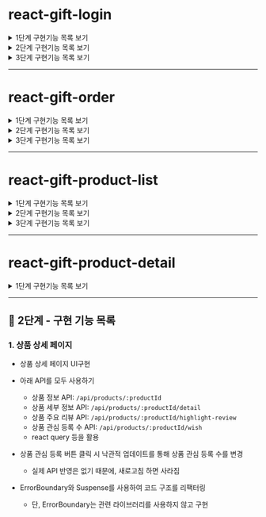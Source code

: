 # react-gift-login

<details>
<summary>1단계 구현기능 목록 보기</summary>
<div markdown="1">

## 📌 1단계 - 구현한 기능 목록

### 1. 기본 설정

- 불필요한 파일 및 코드 정리
- README 작성

### 2. Alias 설정

- 절대경로 import를 위한 alias 설정

### 3. Prettier 설정

- Prettier 설치
- 프로젝트 내 코드 포매팅 적용

### 4. Emotion 스타일 라이브러리 적용

- `@emotion/react`, `@emotion/styled` 설치
- 전역 스타일(GlobalStyle) 적용

### 5. 기본 폰트 설정

- Pretendard 폰트를 기본 폰트로 적용

### 6. reset.css 적용

- 전역 스타일(GlobalStyle) 에 포함시키기

---

### 리팩토링 1 : 타입스크립트 설치

### 리팩토링 2 : alias 적용해 코드수정

- alias가 인식 안되던 문제 해결
- tsx파일들을 alias 주소를 사용하도록 수정

### 리팩토링 3 : 빌드

- 프로젝트 빌드 결과물(dist) 추가

</div>
</details>

<details>
<summary>2단계 구현기능 목록 보기</summary>
<div markdown="1">
  
## 📌 2단계 - 구현한 기능 목록

### 1. 디자인 토큰 설정

- emotion에 Color, Typography 토큰을 설정

### 2. Mobile First Layout 기반 환경 구축

- 화면의 max-width를 720px으로 제한

### 3. UI - 상단 네비게이션 바

### 4. UI - 카테고리

- Flex, Grid 등을 활용

### 5. UI - 기타 섹션

- 선물한 친구 선택 UI 구현
- 카테캠 화이팅 배너 구현

### 5. UI - 실시간 급상승 선물랭킹

- 목 데이터 기반 랭킹 UI 구현

</div>
</details>

<details>
<summary>3단계 구현기능 목록 보기</summary>
<div markdown="1">

## 📌 3단계 - 구현한 기능 목록

### 1. 🔐 로그인 기능

- `/login` 페이지 접속 시 로그인 화면 표시
- 로그인 버튼 클릭 시 이전 페이지로 리디렉션 (없을 경우 `/`으로 이동)
- 로그인 상태 유지 기능은 구현하지 않음 (단순 라우팅 기반)

### 2. 🚫 Not Found 페이지

- 존재하지 않는 경로로 접근 시 Not Found 페이지로 이동

### 3. 🧭 네비게이션 바

- 로그인 버튼 추가 (로그인 페이지로 이동)
- 뒤로가기 버튼 추가 (이전 페이지로 이동)

### 4. 🎁 선물하기 메인 페이지 - 실시간 급상승 선물랭킹

- 성별/주제 필터 적용 시 새로고침 이후에도 필터 상태가 유지되도록 구현 (URL 파라미터 또는 상태 저장 방식 활용)
- 버튼, 카드 등 공통 요소를 별도의 컴포넌트로 분리하여 재사용성 향상

---

### 리팩토링

- 글로벌 스타일에 Pretendard 웹폰트 적용 안되는 문제 해결

- 목데이터에 타입 추가 및 아이디값을 다르게 하도록 맵함수 추가

</div>
</details>

---

# react-gift-order

<details>
<summary>1단계 구현기능 목록 보기</summary>
<div markdown="1">

## 📌 1단계 - 구현 기능 목록

### 1. ID 입력 유효성 검증

- 빈 값일 경우: ID를 입력해주세요.

- 이메일 형식이 아닐 경우: ID는 이메일 형식으로 입력해주세요.

- 유효한 경우: 에러 메시지 제거

### 2. PW 입력 유효성 검증

- 빈 값일 경우: PW를 입력해주세요.

- 8자 미만일 경우: PW는 최소 8글자 이상이어야 합니다.

- 유효한 경우: 에러 메시지 제거

### 3. 로그인 버튼 상태 처리

- ID와 PW가 모두 유효할 때만 버튼 활성화 (disabled → false)

- 그 외에는 비활성화

- LoginFormSection에서 커스텀 훅 사용

</div>
</details>

<details>
<summary>2단계 구현기능 목록 보기</summary>
<div markdown="1">

## 📌 2단계 - 구현 기능 목록

### 1. 로그인 정보 관리

- Context API를 활용해 로그인 상태를 전역에서 관리

- 메인 페이지에서 새로고침해도 로그인 정보 유지

- 로그인 성공 시 마이페이지(/my)로 이동 가능
  - 마이페이지는 로그인한 사용자만 접근 가능, 미로그인 시 로그인 페이지로 리다이렉트

- 마이페이지에서 로그아웃 시 로그인 페이지(/login)로 이동

### 2. 주문하기 페이지 UI 및 로직 구현

- 상품 아이템 클릭 시 주문하기 페이지로 이동

- 로그인하지 않은 경우 로그인 유도 후 주문하기 접근 허용

- 주문하기 페이지에 참고 URL 기능 반영
  - 메세지카드 선택 기능
  - 메세지카드 프리뷰 기능
  - 섹션디바이더 컴포넌트 재사용
  - 인풋박스 재사용
  - '주문하기' 바텀 버튼 컴포넌트 화면에 고정
  - 바텀 버튼을 누를 시에만 유효성검사 에러메세지가 등장

- 제출 버튼 클릭 시 아래 유효성 검사 조건 미충족 시 각 입력 필드별 안내 메시지 표시
  - 메시지는 반드시 입력되어야 함
  - 보내는 사람 이름은 반드시 입력되어야 함
  - 받는 사람 이름은 반드시 입력되어야 함
  - 받는 사람 전화번호는 반드시 입력되고, 전화번호 형식(01012341234)에 맞아야 함
  - 수량은 1 이상이어야 함

</div>
</details>

<details>
<summary>3단계 구현기능 목록 보기</summary>
<div markdown="1">

## 📌 3단계 - 구현 기능 목록

### 1. 폼 리팩터링 및 유효성 검사 고도화

- React Hook Form + Zod(선택)를 사용하여 주문하기 폼 리팩터링

- useState로 직접 입력값을 관리하지 않고, RHF으로 전환

- Zod를 활용해 유효성 검사 스키마 작성 (선택 사항이지만 권장)

### 2. 받는 사람 기능 고도화

- 받는 사람 정보를 최대 10명까지 등록 가능하게 구현

- 모든 입력값(10명의 정보)이 유효해야만 폼에 반영됨
  - 전화번호 중복 불가
  - 전화번호는 01012341234 형태만 허용
  - 최소 수량은 1개 이상이어야 함

- 참고 URL 기반으로 UI 구성

hint : 받는 사람 기능 구현할 때 useFieldArray 사용?

### 3. 주문하기 페이지 기능 강화

- 참고 URL을 기반으로 변경된 기능 구현

- 기능 단위 커밋 및 재사용 가능한 컴포넌트/훅 구조 고려

</div>
</details>

---

# react-gift-product-list

<details>
<summary>1단계 구현기능 목록 보기</summary>
<div markdown="1">

## 📌 1단계 - 구현 기능 목록

- API 서버 : https://github.com/next-step/react-gift-mock-server/tree/main/src

- git pull 받아 로컬에서 실행 후 로컬 서버를 사용하여 API를 요청하는 방식으로 작업할 것

### 1. 선물하기 홈 > 선물 테마 섹션

- `/api/themes` API를 사용하여 테마 목록을 완성

- 데이터를 불러오는 동안 로딩 화면 뜨도록 하기

- 데이터가 없거나, 에러가 발생하면 선물 테마 섹션이 보여지지 않게 하기

### 2. 선물하기 홈 > 실시간 급상승 선물랭킹 섹션

- `/api/products/ranking` API를 사용하여 실시간 급상승 선물 랭킹 섹션 완성

- API 명세에 따라 각 필터 선택 시 해당 필터에 맞는 API 재요청

- 데이터를 불러오는 동안 로딩 화면 뜨도록 하기

- 보여 줄 상품 목록이 없을경우 상품 목록이 없다는 문구 띄우기

</div>
</details>

<details>
<summary>2단계 구현기능 목록 보기</summary>
<div markdown="1">

## 📌 2단계 - 구현 기능 목록

### 1. 로그인 기능

- `/login` api 를 사용해서 로그인 기능 완성
- 로그인 성공 시 내려오는 authToken과 email, name을 userInfo storage에 저장하고 활용
- 4XX 에러가 발생하면 Toast를 통해 에러메시지를 보여주세요.
  - react-toastify 라이브러리 사용

### 2. 주문하기 기능

- `/products/:productId/summary` api를 사용하여 제품 정보 가져오기
- 만약 제품 정보 API에서 4XX 에러가 발생하면 Toast를 통해 에러메시지 + 선물하기 홈으로 연결.
- 보내는 사람 Input Field에 userInfo의 name을 defaultValue로 채워놓기

- `/order` api를 사용하여 주문하기 기능을 완성
- 주문하기 API의 경우 Authorization헤더에 로그인 응답에서 전달 받은 authToken을 넣어야만 동작하도록 하기
- 주문하기 API에서 401 에러가 발생하면 로그인 페이지로 연결

</div>
</details>

<details>
<summary>3단계 구현기능 목록 보기</summary>
<div markdown="1">

## 📌 3단계 - 구현 기능 목록

### 1. 테마 상품 목록 페이지

- `선물하기 홈 > 선물 테마` 섹션의 아이템을 클릭하면 각각 테마의 상품 목록 페이지로 연결

- 히어로 영역과 상품 목록 UI

### 2. 히어로 영역 API 연결

- `/api/themes/:themeId/info` API를 사용하여 선물 테마 섹션의 히어로 영역을 구현

- 테마 정보를 가져오는 API가 404 에러가 발생하면 선물하기 홈 페이지로 연결

-> 이부분은 기존의 `useFetch`훅을 재사용할 수 있을 것 같다.

### 3. 상품 리스트 영역 API 연결

- `/api/themes/:themeId/products` API를 사용하여 상품 리스트를 구현

- 무한 스크롤 기능을 구현

- 상품 리스트가 없으면 빈 페이지를 보여주기

-> 무한스크롤 하려면 기존 훅 재사용하지 않는 게 좋을 것 같다.

</div>
</details>

---

# react-gift-product-detail

<details>
<summary>1단계 구현기능 목록 보기</summary>
<div markdown="1">

## 📌 1단계 - 구현 기능 목록

- 기존에 작성했던 API를 React Query를 이용해서 리팩터링

### 1. React Query 사용하기 : GET

- useFetch 훅 대신 ReactQuery를 사용하는 useReactQueryFetch 훅 설계
- useFetch를 사용하던 기존 페이지들 전부 리팩토링
  - 데이터 구조, 에러 타입 변경되는 것에 유의하여 리팩토링

### 2. React Query 사용하기 : POST

- OrderPage와 `api/orders.ts`을 ReactQuery를 사용하도록 수정

---

### 리팩토링

- axios로 공통 baseURL을 가진 instance 정의

- API 호출을 사용하는 위치에서 직접 선언해서 사용하는 구조 개선
  - 각 API로직을 `api/` 디렉토리 내에서 기능 단위로 나눠 관리

- `api/` 디렉토리 내 로직을 axios를 사용하도록 통일

</div>
</details>

---

## 📌 2단계 - 구현 기능 목록

### 1. 상품 상세 페이지

- 상품 상세 페이지 UI구현

- 아래 API를 모두 사용하기
  - 상품 정보 API: `/api/products/:productId`
  - 상품 세부 정보 API: `/api/products/:productId/detail`
  - 상품 주요 리뷰 API: `/api/products/:productId/highlight-review`
  - 상품 관심 등록 수 API: `/api/products/:productId/wish`
  - react query 등을 활용

- 상품 관심 등록 버튼 클릭 시 낙관적 업데이트를 통해 상품 관심 등록 수를 변경
  - 실제 API 반영은 없기 때문에, 새로고침 하면 사라짐

- ErrorBoundary와 Suspense를 사용하여 코드 구조를 리팩터링
  - 단, ErrorBoundary는 관련 라이브러리를 사용하지 않고 구현
